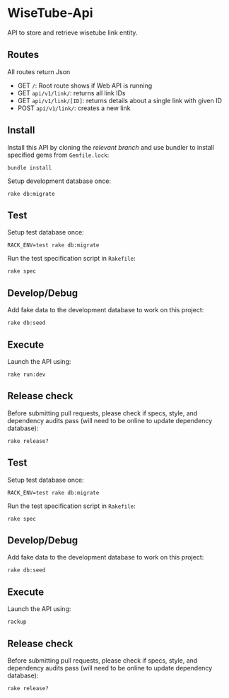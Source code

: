 # WiseTube-Api

API to store and retrieve wisetube link entity.

## Routes

All routes return Json

- GET `/`: Root route shows if Web API is running
- GET `api/v1/link/`: returns all link IDs
- GET `api/v1/link/[ID]`: returns details about a single link with given ID
- POST `api/v1/link/`: creates a new link

## Install

Install this API by cloning the *relevant branch* and use bundler to install specified gems from `Gemfile.lock`:

```shell
bundle install
```

Setup development database once:

```shell
rake db:migrate
```

## Test

Setup test database once:

```shell
RACK_ENV=test rake db:migrate
```

Run the test specification script in `Rakefile`:

```shell
rake spec
```

## Develop/Debug

Add fake data to the development database to work on this project:

```shell
rake db:seed
```

## Execute

Launch the API using:

```shell
rake run:dev
```

## Release check

Before submitting pull requests, please check if specs, style, and dependency audits pass (will need to be online to update dependency database):

```shell
rake release?
```

## Test

Setup test database once:

```shell
RACK_ENV=test rake db:migrate
```

Run the test specification script in `Rakefile`:

```shell
rake spec
```

## Develop/Debug

Add fake data to the development database to work on this project:

```shell
rake db:seed
```

## Execute

Launch the API using:

```shell
rackup
```

## Release check

Before submitting pull requests, please check if specs, style, and dependency audits pass (will need to be online to update dependency database):

```shell
rake release?
```